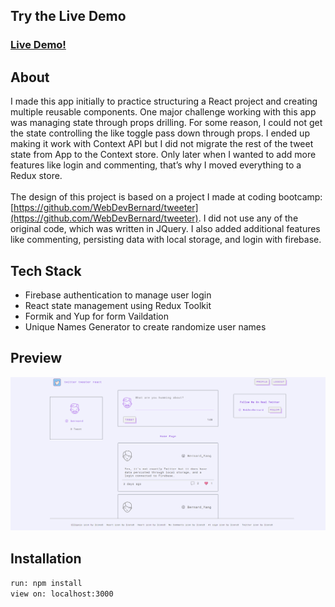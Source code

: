 ## Try the Live Demo

### [Live Demo!](https://twitterreact.vercel.app/)

## About

I made this app initially to practice structuring a React project and creating multiple reusable components.  One major challenge working with this app was managing state through props drilling.  For some reason, I could not get the state controlling the like toggle pass down through props.  I ended up making it work with Context API but I did not migrate the rest of the tweet state from App to the Context store.  Only later when I wanted to add more features like login and commenting, that’s why I moved everything to a Redux store. 
<br/>
<br/>
The design of this project is based on a project I made at coding bootcamp: [https://github.com/WebDevBernard/tweeter](https://github.com/WebDevBernard/tweeter).  I did not use any of the original code, which was written in JQuery.  I also added additional features like commenting, persisting data with local storage, and login with firebase.

## Tech Stack

- Firebase authentication to manage user login
- React state management using Redux Toolkit
- Formik and Yup for form Vaildation
- Unique Names Generator to create randomize user names

## Preview

!["twitter tweeter react"](https://raw.githubusercontent.com/WebDevBernard/Portfolio/main/docs/twitter.png)

## Installation

`run: npm install`<br/>
`view on: localhost:3000`
